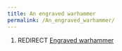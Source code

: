 ```yaml
---
title: An engraved warhammer
permalink: /An_engraved_warhammer/
---
```


1.  REDIRECT [Engraved warhammer](Engraved_warhammer "wikilink")